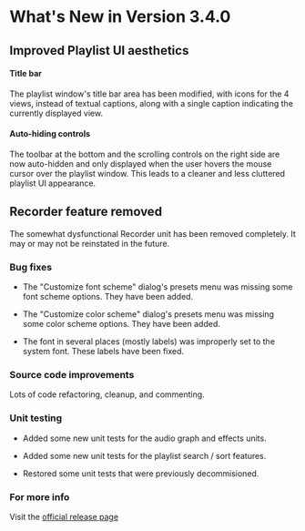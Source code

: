 #  What's New in Version 3.4.0

## Improved Playlist UI aesthetics

#### Title bar

The playlist window's title bar area has been modified, with icons for the 4 views, instead of textual captions, along with a single caption indicating the currently displayed view.

#### Auto-hiding controls

The toolbar at the bottom and the scrolling controls on the right side are now auto-hidden and only displayed when the user hovers the mouse cursor over the playlist window. This leads to a cleaner and less cluttered playlist UI appearance.

## Recorder feature removed

The somewhat dysfunctional Recorder unit has been removed completely. It may or may not be reinstated in the future.

### Bug fixes

* The "Customize font scheme" dialog's presets menu was missing some font scheme options. They have been added.

* The "Customize color scheme" dialog's presets menu was missing some color scheme options. They have been added.

* The font in several places (mostly labels) was improperly set to the system font. These labels have been fixed.

### Source code improvements

Lots of code refactoring, cleanup, and commenting.

### Unit testing

* Added some new unit tests for the audio graph and effects units.

* Added some new unit tests for the playlist search / sort features.

* Restored some unit tests that were previously decommisioned.

### **For more info**
Visit the [official release page](https://github.com/maculateConception/aural-player/releases/tag/3.4.0)

